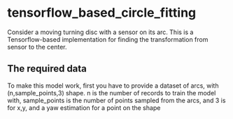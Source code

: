 # tensorflow_based_circle_fitting
Consider a moving turning disc with a sensor on its arc. This is a Tensorflow-based implementation for finding the transformation from sensor to the center. 

## The required data
To make this model work, first you have to provide a dataset of arcs, with (n,sample_points,3) shape. n is the number of records to train the model with, sample_points is the number of points sampled from the arcs, and 3 is for x,y, and a yaw estimation for a point on the shape



